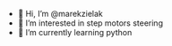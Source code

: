 - 👋 Hi, I’m @marekzielak
- 👀 I’m interested in step motors steering
- 🌱 I’m currently learning python  


<!---
marekzielak/marekzielak is a ✨ special ✨ repository because its `README.md` (this file) appears on your GitHub profile.
You can click the Preview link to take a look at your changes.
--->
